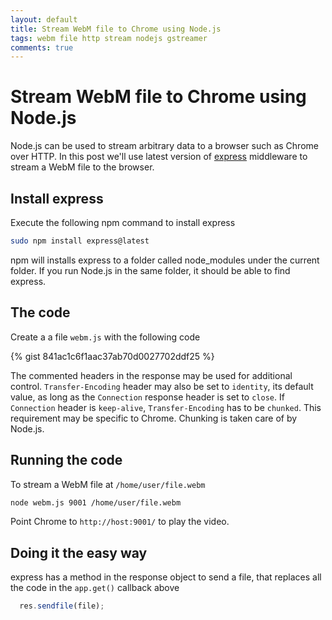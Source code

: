 ```yaml
---
layout: default
title: Stream WebM file to Chrome using Node.js
tags: webm file http stream nodejs gstreamer
comments: true
---
```

# Stream WebM file to Chrome using Node.js

Node.js can be used to stream arbitrary data to a browser such as Chrome over HTTP. In this post we'll use latest version of [express](http://expressjs.com/index.html) middleware to stream a WebM file to the browser.

## Install express

Execute the following npm command to install express

```bash
sudo npm install express@latest
```

npm will installs express to a folder called node_modules under the current folder. If you run Node.js in the same folder, it should be able to find express.

## The code

Create a a file `webm.js` with the following code

{% gist 841ac1c6f1aac37ab70d0027702ddf25 %}

The commented headers in the response may be used for additional control. `Transfer-Encoding` header may also be set to `identity`, its default value, as long as the `Connection` response header is set to `close`. If `Connection` header is `keep-alive`, `Transfer-Encoding` has to be `chunked`. This requirement may be specific to Chrome. Chunking is taken care of by Node.js.

## Running the code

To stream a WebM file at `/home/user/file.webm`

```bash
node webm.js 9001 /home/user/file.webm
```

Point Chrome to `http://host:9001/` to play the video.

## Doing it the easy way

express has a method in the response object to send a file, that replaces all the code in the `app.get()` callback above

```javascript
  res.sendfile(file);
```
